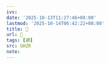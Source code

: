 ```yaml
---
ivs:
date: '2025-10-13T11:27:46+08:00'
lastmod: '2025-10-14T06:42:22+08:00'
title: 󰙬
url: 󰙬
tags: [䶈]
src: GHZR
note:
---
```

